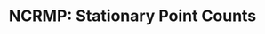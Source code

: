 ---
layout: survey_template_single
title: "NCRMP: Stationary Point Counts"
permalink: /surveys/fish_spc
main_image: "https://www.arcgis.com/sharing/rest/content/items/4976333fbf884f26b2fdc9ac51a20576/resources/fish_cylinder.jpg?v=1732320000117&w=800" # default image
main_image_caption: "Diagram of divers conducting a Stationary Point Count (SPC) survey at a NCRMP site. Credit: NOAA."
header:
  overlay_color: "#000"
  overlay_image: /assets/images/fish-spc-banner.jpg
  caption: "Photo credit: Kevin Lino/NOAA"
  overlay_filter: linear-gradient(rgba(0, 0, 0, 0.5), rgba(255, 255, 255, 0.5))

survey_type: Providing a snapshot of fish assemblages across Pacific coral reefs
survey_description:  SOP, data processing and R code can be accessed in this <a href = "https://doi.org/10.1038/sdata.2017.176" target ="_blank">2017 publication</a> and other aspects of rapid ecological assessment (REA) survey methods are also described in this <a href = "https://doi.org/10.7289/v5sn06zt" target ="_blank">2015 SOP</a>.  Surveys are conducted in hard-bottom habitat in water < 30 m, following a stratified-random sampling site design (StRS). Random sites are generated across islands using reef zone, depth zone, pre-determined sectors, and locations of known hard-bottom habitat (typically from backscatter data), using the R project <a href = "https://github.com/krtanaka/ncrmp_common_map" target = "_blank">ncrmp_common_map</a>. 
# description: "Template sample description"
sidebar:
  nav: "docs"

how_to_download: To analyze raw data, follow the protocols and references detailed in the <a href = "https://doi.org/10.7289/v5sn06zt">NCRMP Fish Protocols - Pacific</a>. To view and download summarized data, you can use the NCRMP Data Viz Tool's <a href = "https://ncrmp-visualization-tool-noaa.hub.arcgis.com/apps/0b9be51e8cf249a292c77b91917ad77e">NCRMP Pacific Fish Dashboard</a>. <a href = "https://ncrmp-visualization-tool-noaa.hub.arcgis.com/pages/Data%20Download">Guidance</a> on downloading from the NCRMP Data Viz Tool.
sop_text: "Coral reef ecosystem program standard operating procedures : data collection for rapid ecological assessment fish surveys (2015)."

url_sop: https://doi.org/10.7289/v5sn06zt

datasheets_text: "Includes data entry for fish observations with benthic estimate data and/or structure-from-motion belts, printouts for the Secchi disk (for other side of dive slate to measure visibility), and a pre-dive boat box gear checklist."

url_datasheets: /surveys/fish/datasheets

access_rawdata_text: Raw data is archived with NCEI. Links for each year are listed in the 'Distribution Information' section of respective InPort metadata records -  <a href = "https://www.fisheries.noaa.gov/inport/item/24447" target = "_blank"> Hawaiian Archipelago since 2013 </a> - <a href = "https://www.fisheries.noaa.gov/inport/item/34520" target = "_blank"> American Samoa since 2015 </a> - <a href = "https://www.fisheries.noaa.gov/inport/item/34518" target = "_blank"> Mariana Archipelago since 2014</a> - <a href = "https://www.fisheries.noaa.gov/inport/item/34519" target = "_blank"> Pacific Islands Heritage Marine National Monument since 2014 </a>. Access Pacific-wide data from <a href ="https://www.fisheries.noaa.gov/inport/item/5566">2000 - 2007 </a> and <a href ="https://www.fisheries.noaa.gov/inport/item/34515">2007 - 2012</a>.
r_code_text: Contact Tye Kindinger <a href = "mailto:tye.kindinger@noaa.gov">(tye.kindinger@noaa.gov)</a> for processing scripts.

---